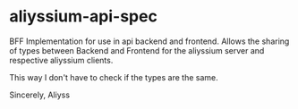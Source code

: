 # aliyssium-api-spec

BFF Implementation for use in api backend and frontend.
Allows the sharing of types between Backend and Frontend for the aliyssium server and respective aliyssium clients.

This way I don't have to check if the types are the same.

Sincerely,
Aliyss
